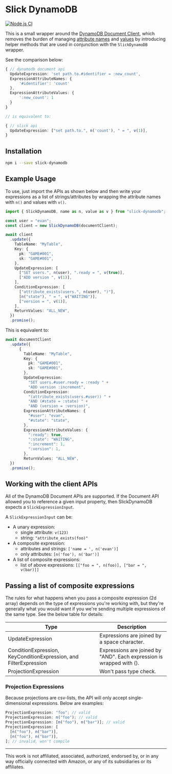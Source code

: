 # Slick DynamoDB

[![Node.js CI](https://github.com/evanandrewrose/slick-dynamodb/actions/workflows/node.js.yml/badge.svg)](https://github.com/evanandrewrose/slick-dynamodb/actions/workflows/node.js.yml)

This is a small wrapper around the [DynamoDB Document
Client](https://docs.aws.amazon.com/AWSJavaScriptSDK/latest/AWS/DynamoDB/DocumentClient.html), which
removes the burden of managing [attribute
names](https://docs.aws.amazon.com/amazondynamodb/latest/developerguide/Expressions.ExpressionAttributeNames.html)
and
[values](https://docs.aws.amazon.com/amazondynamodb/latest/developerguide/Expressions.ExpressionAttributeValues.html)
by introducing helper methods that are used in conjunction with the `SlickDynamoDB` wrapper.

See the comparison below:

```typescript
{ // dynamodb document api
  UpdateExpression: 'set path.to.#identifier = :new_count',
  ExpressionAttributeNames: {
      '#identifier': 'count'
  },
  ExpressionAttributeValues: {
      ':new_count': 1
  }
}

// is equivalent to:

{ // slick api
  UpdateExpression: ["set path.to.", n('count'), " = ", v(1)],
}
```

## Installation

```sh
npm i --save slick-dynamodb
```

## Example Usage

To use, just import the APIs as shown below and then write your expressions as a list of
strings/attributes by wrapping the attribute names with `n()` and values with `v()`.

```typescript
import { SlickDynamoDB, name as n, value as v } from "slick-dynamodb";

const user = "evan";
const client = new SlickDynamoDB(documentClient);

await client
  .update({
    TableName: "MyTable",
    Key: {
      pk: "GAME#001",
      sk: "GAME#001",
    },
    UpdateExpression: [
      ["SET users.", n(user), ".ready = ", v(true)],
      ["ADD version ", v(1)],
    ],
    ConditionExpression: [
      ["attribute_exists(users.", n(user), ")"],
      [n("state"), " = ", v("WAITING")],
      ["version = ", v(1)],
    ],
    ReturnValues: "ALL_NEW",
  })
  .promise();
```

This is equivalent to:

```typescript
await documentClient
  .update({
      {
        TableName: "MyTable",
        Key: {
          pk: "GAME#001",
          sk: "GAME#001",
        },
        UpdateExpression:
          "SET users.#user.ready = :ready " +
          "ADD version :increment",
        ConditionExpression:
          "(attribute_exists(users.#user)) " +
          "AND (#state = :state) " +
          "AND (version = :version)",
        ExpressionAttributeNames: {
          "#user": "evan",
          "#state": "state",
        },
        ExpressionAttributeValues: {
          ":ready": true,
          ":state": "WAITING",
          ":increment": 1,
          ":version": 1,
        },
        ReturnValues: "ALL_NEW",
  })
  .promise();
```

## Working with the client APIs

All of the DynamoDB Document APIs are supported. If the Document API allowed you to reference a
given input property, then SlickDynamoDB expects a `SlickExpressionInput`.

A `SlickExpressionInput` can be:

- A unary expression:
  - single attribute: `v(123)`
  - string: `"attribute_exists(foo)"`
- A composite expression:
  - attributes and strings: `['name = ', n('evan')]`
  - only attributes: `[n('foo'), n('bar')]`
- A list of composite expressions:
  - list of above expressions: `[["foo = ", n(foo)], ["bar = ", v(bar)]]`

## Passing a list of composite expressions

The rules for what happens when you pass a composite expression (2d array) depends on the type of
expressions you're working with, but they're generally what you would want if you we're sending
multiple expressions of the same type. See the below table for details:

| Type                                                              | Description                                                          |
| ----------------------------------------------------------------- | -------------------------------------------------------------------- |
| UpdateExpression                                                  | Expressions are joined by a space character.                         |
| ConditionExpression, KeyConditionExpression, and FilterExpression | Expressions are joined by "AND". Each expression is wrapped with (). |
| ProjectionExpression                                              | Won't pass type check.                                               |

### Projection Expressions

Because projections are csv-lists, the API will only accept single-dimensional expressions. Below
are examples:

```typescript
ProjectionExpression: "foo"; // valid
ProjectionExpression: n("foo"); // valid
ProjectionExpression: [n("foo"), n("bar")]; // valid
ProjectionExpression: [
  [n("foo"), n("bar")],
  [n("foo"), n("bar")],
]; // invalid, won't compile
```

---

This work is not affiliated, associated, authorized, endorsed by, or in any way officially connected
with Amazon, or any of its subsidiaries or its affiliates.
